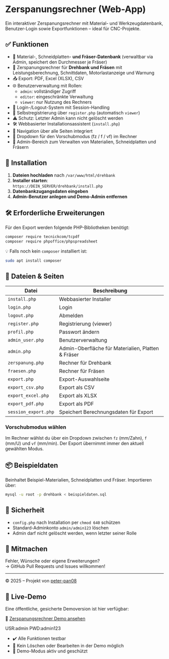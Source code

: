 # Zerspanungsrechner (Web-App)

Ein interaktiver Zerspanungsrechner mit Material- und Werkzeugdatenbank, Benutzer-Login sowie Exportfunktionen – ideal für CNC-Projekte.

## ✅ Funktionen

- 💠 Material-, Schneidplatten- **und Fräser-Datenbank** (verwaltbar via Admin, speichert den Durchmesser je Fräser)
- 🧮 Zerspanungsrechner für **Drehbank und Fräsen** mit Leistungsberechnung, Schnittdaten, Motorlastanzeige und Warnung
- 📤 Export: PDF, Excel (XLSX), CSV
- 🌐 Benutzerverwaltung mit Rollen:
  - `admin`: vollständiger Zugriff
  - `editor`: eingeschränkte Verwaltung
  - `viewer`: nur Nutzung des Rechners
- 🔐 Login-/Logout-System mit Session-Handling
- 📝 Selbstregistrierung über `register.php` (automatisch `viewer`)
- ⚠️ Schutz: Letzter Admin kann nicht gelöscht werden
- 🛠 Webbasierter Installationsassistent (`install.php`)
- 🧭 Navigation über alle Seiten integriert
- 🔄 Dropdown für den Vorschubmodus (fz / f / vf) im Rechner
- 👥 Admin-Bereich zum Verwalten von Materialien, Schneidplatten und Fräsern

## 🚀 Installation

1. **Dateien hochladen** nach `/var/www/html/drehbank`
2. **Installer starten**:  
   `https://DEIN_SERVER/drehbank/install.php`
3. **Datenbankzugangsdaten eingeben**
4. **Admin-Benutzer anlegen und Demo-Admin entfernen**

## 🛠️ Erforderliche Erweiterungen

Für den Export werden folgende PHP-Bibliotheken benötigt:

```bash
composer require tecnickcom/tcpdf
composer require phpoffice/phpspreadsheet
```

💡 Falls noch kein `composer` installiert ist:

```bash
sudo apt install composer
```

## 📂 Dateien & Seiten

| Datei                | Beschreibung                             |
|----------------------|------------------------------------------|
| `install.php`        | Webbasierter Installer                   |
| `login.php`          | Login                                     |
| `logout.php`         | Abmelden                                  |
| `register.php`       | Registrierung (viewer)                   |
| `profil.php`         | Passwort ändern                           |
| `admin_user.php`     | Benutzerverwaltung                        |
| `admin.php`          | Admin-Oberfläche für Materialien, Platten & Fräser |
| `zerspanung.php`     | Rechner für Drehbank                      |
| `fraesen.php`        | Rechner für Fräsen                        |
| `export.php`         | Export-Auswahlseite                      |
| `export_csv.php`     | Export als CSV                           |
| `export_excel.php`   | Export als XLSX                          |
| `export_pdf.php`     | Export als PDF                           |
| `session_export.php` | Speichert Berechnungsdaten für Export    |
### Vorschubmodus wählen

Im Rechner wählst du über ein Dropdown zwischen `fz` (mm/Zahn), `f` (mm/U) und `vf` (mm/min). Der Export übernimmt immer den aktuell gewählten Modus.


## 📦 Beispieldaten

Beinhaltet Beispiel-Materialien, Schneidplatten und Fräser. Importieren über:

```bash
mysql -u root -p drehbank < beispieldaten.sql
```

## 🔐 Sicherheit

- `config.php` nach Installation per `chmod 640` schützen
- Standard-Adminkonto `admin/admin123` löschen
- Admin darf nicht gelöscht werden, wenn letzter seiner Rolle

## 🤝 Mitmachen

Fehler, Wünsche oder eigene Erweiterungen?  
→ GitHub Pull Requests und Issues willkommen!

---

© 2025 – Projekt von [peter-pan08](https://github.com/peter-pan08)


## 🧪 Live-Demo

Eine öffentliche, gesicherte Demoversion ist hier verfügbar:

🔗 [Zerspanungsrechner Demo ansehen](https://dryba.com/Zerspanungsrechner/index.php)

USR:admin
PWD:admin123
- ✔️ Alle Funktionen testbar
- 🚫 Kein Löschen oder Bearbeiten in der Demo möglich
- 🔐 Demo-Modus aktiv und geschützt
